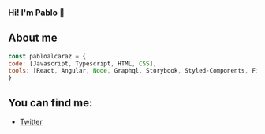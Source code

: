 ### Hi! I'm Pablo 👋

## About me
```js
const pabloalcaraz = {
code: [Javascript, Typescript, HTML, CSS],
tools: [React, Angular, Node, Graphql, Storybook, Styled-Components, Firebase, Azure]
}
```

## You can find me:
- [Twitter](https://twitter.com/pabloat)

<!--
**pabloalcaraz/pabloalcaraz** is a ✨ _special_ ✨ repository because its `README.md` (this file) appears on your GitHub profile.

Here are some ideas to get you started:

- 🔭 I’m currently working on ...
- 🌱 I’m currently learning ...
- 👯 I’m looking to collaborate on ...
- 🤔 I’m looking for help with ...
- 💬 Ask me about ...
- 📫 How to reach me: ...
- 😄 Pronouns: ...
- ⚡ Fun fact: ...
-->

